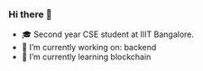 ### Hi there 👋

<!--
**Aaryan-Ajith-Dev/Aaryan-Ajith-Dev** is a ✨ _special_ ✨ repository because its `README.md` (this file) appears on your GitHub profile.

Here are some ideas to get you started:
- 👯 I’m looking to collaborate on : 
- 🤔 I’m looking for help with : 
- 💬 Ask me about ...
- 📫 How to reach me: 
- Codeforces 1247 (pupil)
-->

- 🎓 Second year CSE student at IIIT Bangalore.
- 🔭 I’m currently working on: backend
- 🌱 I’m currently learning blockchain
<!--- ⚡ Fun fact: A backend developer who likes react(ion)
